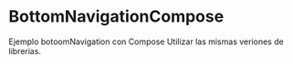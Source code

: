# BottomNavigationCompose
Ejemplo botoomNavigation con Compose
Utilizar las mismas veriones de librerias.
